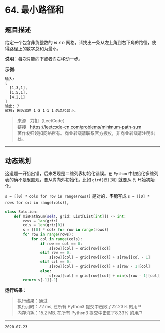 # 64. 最小路径和

## 题目描述

给定一个包含非负整数的 *m x n* 网格，请找出一条从左上角到右下角的路径，使得路径上的数字总和为最小。

**说明**：每次只能向下或者向右移动一步。

**示例**:

```txt
输入:
[
  [1,3,1],
  [1,5,1],
  [4,2,1]
]
输出: 7
解释: 因为路径 1→3→1→1→1 的总和最小。
```

> 来源：力扣（LeetCode）  
> 链接：<https://leetcode-cn.com/problems/minimum-path-sum>  
> 著作权归领扣网络所有。商业转载请联系官方授权，非商业转载请注明出处。

---

## 动态规划

这道题一开始出错，后来发现是二维列表初始化错误。在 `Python` 中初始化多维列表的确不是很直观，要从内向外初始化。比如 `gird[行][列]` 就要从 `列` 开始初始化。

`s = [[0] * cols for row in range(rows)]` 是对的，**不能**写成 `s = [[0] * rows for col in range(cols)]`。

```python
class Solution:
    def minPathSum(self, grid: List[List[int]]) -> int:
        rows = len(grid)
        cols = len(grid[0])
        s = [[0] * cols for row in range(rows)]
        for row in range(rows):
            for col in range(cols):
                if row == col == 0:
                    s[row][col] = grid[row][col]
                elif row == 0:
                    s[row][col] = grid[row][col] + s[row][col - 1]
                elif col == 0:
                    s[row][col] = grid[row][col] + s[row - 1][col]
                else:
                    s[row][col] = grid[row][col] + min(s[row - 1][col], s[row][col - 1])
        return s[-1][-1]

```

**运行结果**：

> 执行结果：通过  
> 执行用时：72 ms, 在所有 Python3 提交中击败了22.23% 的用户  
> 内存消耗：15.2 MB, 在所有 Python3 提交中击败了8.33% 的用户

---

`2020.07.23`
